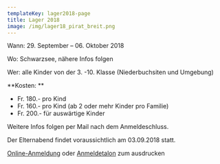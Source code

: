 ```yaml
---
templateKey: lager2018-page
title: Lager 2018
image: /img/lager18_pirat_breit.png
---
```

Wann: 29. September – 06. Oktober 2018

Wo: Schwarzsee, nähere Infos folgen

Wer: alle Kinder von der 3. -10. Klasse (Niederbuchsiten und Umgebung)

**Kosten: **

* Fr. 180.- pro Kind  
* Fr. 160.- pro Kind (ab 2 oder mehr Kinder pro Familie)
* Fr. 200.- für auswärtige Kinder

Weitere Infos folgen per Mail nach dem Anmeldeschluss. 

Der Elternabend findet voraussichtlich am 03.09.2018 statt.

[Online-Anmeldung](/anmeldung) oder [Anmeldetalon](/img/anmeldung_lager_2018.pdf) zum ausdrucken
